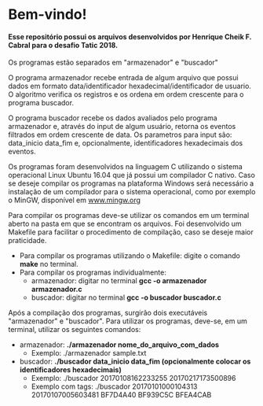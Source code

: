 # Bem-vindo!

#### Esse repositório possui os arquivos desenvolvidos por Henrique Cheik F. Cabral para o desafio Tatic 2018.

Os programas estão separados em "armazenador" e "buscador"

O programa armazenador recebe entrada de algum arquivo que possui dados em formato data/identificador hexadecimal/identificador de usuario. O algoritmo verifica os registros e os ordena em ordem crescente para o programa buscador.

O programa buscador recebe os dados avaliados pelo programa armazenador e, através do input de algum usuário, retorna os eventos filtrados em ordem crescente de data. Os parametros para input são: data_inicio data_fim e, opcionalmente, identificadores hexadecimais dos eventos.


Os programas foram desenvolvidos na linguagem C utilizando o sistema operacional Linux Ubuntu 16.04 que já possui um compilador C nativo. Caso se deseje compilar os programas na plataforma Windows será necessário a instalação de um compilador para o sistema operacional, como por exemplo o MinGW, disponível em www.mingw.org

Para compilar os programas deve-se utilizar os comandos em um terminal aberto na pasta em que se encontram os arquivos. Foi desenvolvido um Makefile para facilitar o procedimento de compilação, caso se deseje maior praticidade.

- Para compilar os programas utilizando o Makefile: digite o comando **make** no terminal. 
- Para compilar os programas individualmente:
  - armazenador: digitar no terminal **gcc -o armazenador armazenador.c**
  - buscador: digitar no terminal **gcc -o buscador buscador.c**

Após a compilação dos programas, surgirão dois executáveis "armazenador" e "buscador".
Para utilizar os programas, deve-se, em um terminal, utilizar os seguintes comandos:

- armazenador: **./armazenador nome_do_arquivo_com_dados**
  - Exemplo: ./armazenador sample.txt
- buscador: **./buscador data_inicio data_fim (opcionalmente colocar os identificadores hexadecimais)**
  - Exemplo: ./buscador 20170108162233255 20170217173500896
  - Exemplo com tags: ./buscador 20170101000104313 20170107005603481 BF7D4A40 BF939C5C BFEA4CAB
